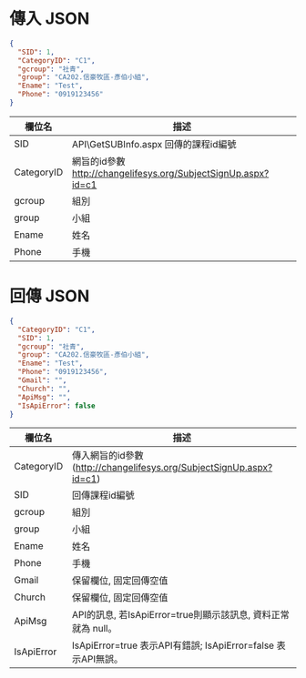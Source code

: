 <div><h1>傳入 JSON</h1></div>

```json
{
  "SID": 1,
  "CategoryID": "C1",
  "gcroup": "社青",
  "group": "CA202.信豪牧區-彥伯小組",
  "Ename": "Test",
  "Phone": "0919123456"
}
```

欄位名 | 描述 
---------|----------
SID | API\GetSUBInfo.aspx 回傳的課程id編號
CategoryID | 網旨的id參數  http://changelifesys.org/SubjectSignUp.aspx?id=c1
gcroup | 組別
group | 小組
Ename | 姓名
Phone | 手機


<div><h1>回傳 JSON</h1></div>

```json
{
  "CategoryID": "C1",
  "SID": 1,
  "gcroup": "社青",
  "group": "CA202.信豪牧區-彥伯小組",
  "Ename": "Test",
  "Phone": "0919123456",
  "Gmail": "",
  "Church": "",
  "ApiMsg": "",
  "IsApiError": false
}
```

欄位名 | 描述 
---------|----------
CategoryID | 傳入網旨的id參數(http://changelifesys.org/SubjectSignUp.aspx?id=c1)
SID | 回傳課程id編號
gcroup | 組別
group | 小組
Ename | 姓名
Phone | 手機
Gmail | 保留欄位, 固定回傳空值
Church | 保留欄位, 固定回傳空值
ApiMsg | API的訊息, 若IsApiError=true則顯示該訊息, 資料正常就為 null。
IsApiError | IsApiError=true 表示API有錯誤; IsApiError=false 表示API無誤。
